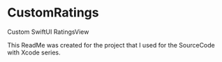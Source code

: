 # CustomRatings
Custom SwiftUI RatingsView

This ReadMe was created for the project that I used for the SourceCode with Xcode series.
